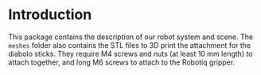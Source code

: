 # Introduction

This package contains the description of our robot system and scene. The `meshes` folder also contains the STL files to 3D print the attachment for the diabolo sticks. They require M4 screws and nuts (at least 10 mm length) to attach together, and long M6 screws to attach to the Robotiq gripper.
